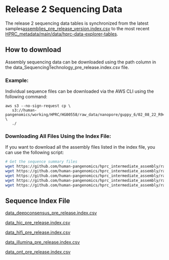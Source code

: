 # Release 2 Sequencing Data

The release 2 sequencing data tables is synchronized from the latest samples[assemblies_pre_release_version.index.csv](https://github.com/human-pangenomics/hprc_intermediate_assembly/blob/main/data_tables/assemblies_pre_release_v0.5.index.csv) to the most recent [HPRC_metadata/main/data/hprc-data-explorer-tables](https://github.com/human-pangenomics/HPRC_metadata/tree/main/data/hprc-data-explorer-tables).

## How to download
Assembly sequencing data can be downloaded using the path column in the data_SequencingTechnology_pre_release.index.csv file.

### Example:
Individual sequence files can be downloaded via the AWS CLI using the following command:

```
aws s3 --no-sign-request cp \
   s3://human-pangenomics/working/HPRC/HG00558/raw_data/nanopore/guppy_6/02_08_22_R941_HG00558_1_Guppy_6.5.7_450bps_modbases_5mc_cg_sup_prom_pass.bam \
   ./
```

### Downloading All Files Using the Index File:

If you want to download all the assembly files listed in the index file, you can use the following script:

```bash
# Get the sequence summary files
wget https://github.com/human-pangenomics/hprc_intermediate_assembly/raw/main/data_tables/sequencing_data/data_deepconsensus_pre_release.index.csv
wget https://github.com/human-pangenomics/hprc_intermediate_assembly/raw/main/data_tables/sequencing_data/data_hic_pre_release.index.csv
wget https://github.com/human-pangenomics/hprc_intermediate_assembly/raw/main/data_tables/sequencing_data/data_hifi_pre_release.index.csv
wget https://github.com/human-pangenomics/hprc_intermediate_assembly/raw/main/data_tables/sequencing_data/data_illumina_pre_release.index.csv
wget https://github.com/human-pangenomics/hprc_intermediate_assembly/raw/main/data_tables/sequencing_data/data_ont_pre_release.index.csv


```

## Sequence Index File


[data_deepconsensus_pre_release.index.csv](https://github.com/human-pangenomics/hprc_intermediate_assembly/blob/main/data_tables/sequencing_data/data_deepconsensus_pre_release.index.csv)

[data_hic_pre_release.index.csv](https://github.com/human-pangenomics/hprc_intermediate_assembly/blob/main/data_tables/sequencing_data/data_hic_pre_release.index.csv)

[data_hifi_pre_release.index.csv](https://github.com/human-pangenomics/hprc_intermediate_assembly/blob/main/data_tables/sequencing_data/data_hifi_pre_release.index.csv)

[data_illumina_pre_release.index.csv](https://github.com/human-pangenomics/hprc_intermediate_assembly/blob/main/data_tables/sequencing_data/data_illumina_pre_release.index.csv)

[data_ont_pre_release.index.csv](https://github.com/human-pangenomics/hprc_intermediate_assembly/blob/main/data_tables/sequencing_data/data_ont_pre_release.index.csv)
